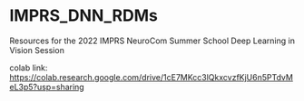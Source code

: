 # IMPRS_DNN_RDMs
Resources for the 2022 IMPRS NeuroCom Summer School Deep Learning in Vision Session

colab link:  https://colab.research.google.com/drive/1cE7MKcc3lQkxcvzfKjU6n5PTdvMeL3p5?usp=sharing
